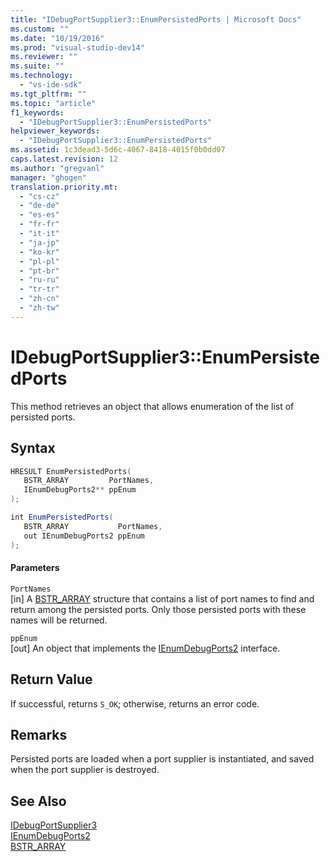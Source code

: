 ```yaml
---
title: "IDebugPortSupplier3::EnumPersistedPorts | Microsoft Docs"
ms.custom: ""
ms.date: "10/19/2016"
ms.prod: "visual-studio-dev14"
ms.reviewer: ""
ms.suite: ""
ms.technology: 
  - "vs-ide-sdk"
ms.tgt_pltfrm: ""
ms.topic: "article"
f1_keywords: 
  - "IDebugPortSupplier3::EnumPersistedPorts"
helpviewer_keywords: 
  - "IDebugPortSupplier3::EnumPersistedPorts"
ms.assetid: 1c3dead3-5d6c-4067-8418-4015f0b0dd07
caps.latest.revision: 12
ms.author: "gregvanl"
manager: "ghogen"
translation.priority.mt: 
  - "cs-cz"
  - "de-de"
  - "es-es"
  - "fr-fr"
  - "it-it"
  - "ja-jp"
  - "ko-kr"
  - "pl-pl"
  - "pt-br"
  - "ru-ru"
  - "tr-tr"
  - "zh-cn"
  - "zh-tw"
---
```

# IDebugPortSupplier3::EnumPersistedPorts
This method retrieves an object that allows enumeration of the list of persisted ports.  
  
## Syntax  
  
```cpp  
HRESULT EnumPersistedPorts(  
   BSTR_ARRAY         PortNames,  
   IEnumDebugPorts2** ppEnum  
);  
```  
  
```c#  
int EnumPersistedPorts(  
   BSTR_ARRAY           PortNames,  
   out IEnumDebugPorts2 ppEnum  
);  
```  
  
#### Parameters  
 `PortNames`  
 [in] A [BSTR_ARRAY](../extensibility-debugger-reference/bstr_array.md) structure that contains a list of port names to find and return among the persisted ports. Only those persisted ports with these names will be returned.  
  
 `ppEnum`  
 [out] An object that implements the [IEnumDebugPorts2](../extensibility-debugger-reference/ienumdebugports2.md) interface.  
  
## Return Value  
 If successful, returns `S_OK`; otherwise, returns an error code.  
  
## Remarks  
 Persisted ports are loaded when a port supplier is instantiated, and saved when the port supplier is destroyed.  
  
## See Also  
 [IDebugPortSupplier3](../extensibility-debugger-reference/idebugportsupplier3.md)   
 [IEnumDebugPorts2](../extensibility-debugger-reference/ienumdebugports2.md)   
 [BSTR_ARRAY](../extensibility-debugger-reference/bstr_array.md)